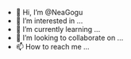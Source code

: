 - 👋 Hi, I’m @NeaGogu
- 👀 I’m interested in ...
- 🌱 I’m currently learning ...
- 💞️ I’m looking to collaborate on ...
- 📫 How to reach me ...

<!---
NeaGogu/NeaGogu is a ✨ special ✨ repository because its `README.md` (this file) appears on your GitHub profile.
You can click the Preview link to take a look at your changes.
--->
